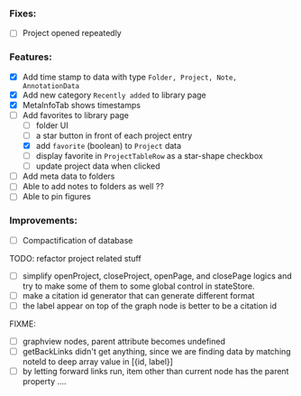 ### Fixes:

- [ ] Project opened repeatedly

### Features:

- [x] Add time stamp to data with type `Folder, Project, Note, AnnotationData`
- [x] Add new category `Recently added` to library page
- [x] MetaInfoTab shows timestamps
- [ ] Add favorites to library page
  - [ ] folder UI
  - [ ] a star button in front of each project entry
  - [x] add `favorite` (boolean) to `Project` data
  - [ ] display favorite in `ProjectTableRow` as a star-shape checkbox
  - [ ] update project data when clicked
- [ ] Add meta data to folders
- [ ] Able to add notes to folders as well ??
- [ ] Able to pin figures

### Improvements:

- [ ] Compactification of database

TODO: refactor project related stuff

- [ ] simplify openProject, closeProject, openPage, and closePage logics and try to make some of them to some global control in stateStore.
- [ ] make a citation id generator that can generate different format
- [ ] the label appear on top of the graph node is better to be a citation id

FIXME:

- [ ] graphview nodes, parent attribute becomes undefined
- [ ] getBackLinks didn't get anything, since we are finding data by matching noteId to deep array value in [{id, label}]
- [ ] by letting forward links run, item other than current node has the parent property ....
